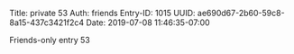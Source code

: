 Title: private 53
Auth: friends
Entry-ID: 1015
UUID: ae690d67-2b60-59c8-8a15-437c3421f2c4
Date: 2019-07-08 11:46:35-07:00

Friends-only entry 53
